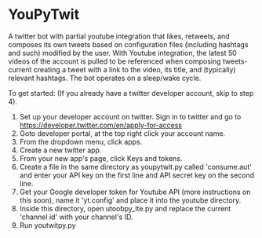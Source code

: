 # YouPyTwit
A twitter bot with partial youtube integration that likes, retweets, and composes its own tweets based on configuration files (including hashtags and such) modified by the user. With Youtube integration, the latest 50 videos of the account is pulled to be referenced when composing tweets- current creating a tweet with a link to the video, its title, and (typically) relevant hashtags. The bot operates on a sleep/wake cycle.

To get started: (If you already have a twitter developer account, skip to step 4).
1. Set up your developer account on twitter. Sign in to twitter and go to https://developer.twitter.com/en/apply-for-access
2. Goto developer portal, at the top right click your account name.
3. From the dropdown menu, click apps.
4. Create a new twitter app.
5. From your new app's page, click Keys and tokens.
6. Create a file in the same directory as youpytwit.py called 'consume.aut' and enter your API key on the first line and API secret key on the second line.
7. Get your Google developer token for Youtube API (more instructions on this soon), name it 'yt.config' and place it into the youtube directory.
8. Inside this directory, open utoobpy_lte.py and replace the current 'channel id' with your channel's ID.
9. Run youtwitpy.py

